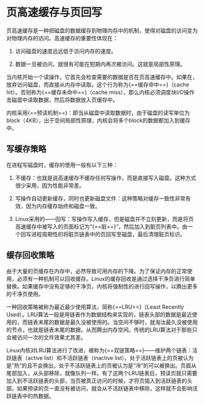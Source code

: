 # 页高速缓存与页回写

页高速缓存是一种把磁盘的数据缓存到物理内存中的机制，使得对磁盘的访问变为对物理内存的访问。高速缓存的重要性体现在：

1. 访问磁盘的速度远远低于访问内存的速度。

2. 数据一旦被访问，就很有可能在短期内再次被访问。这就是局部性原理。

当内核开始一个读操作，它首先会检查需要的数据是否在页高速缓存中。如果在，放弃访问磁盘，而直接从内存中读取。这个行为称为{==缓存命中==}（cache hit）。否则称为{==缓存未命中==}（cache miss），那么内核必须调度块I/O操作去磁盘中读取数据，然后将数据放入页缓存中。

内核采用{==预读机制==}：即当从磁盘中读取数据时，由于磁盘的读写单位为block（4KB），出于空间局部性原理，内核会将多个block的数据都加入到缓存中。

## 写缓存策略

在进程写磁盘时，缓存的使用一般有以下三种：

1. 不缓存：也就是说高速缓存不缓存任何写操作，而是直接写入磁盘。这种方式很少采用，因为性能非常差。

2. 写操作自动更新缓存，同时也更新磁盘文件：这种策略对缓存一致性非常有效，因为内存缓存始终和磁盘一致。

3. Linux采用的——回写：写操作写入缓存，但是磁盘并不立刻更新，而是将页高速缓存中被写入的页面标记为“{==脏==}”，然后加入到脏页列表中。由一个回写进程周期性的将脏页链表中的页回写至磁盘，最后清理脏页标识。

## 缓存回收策略

由于大量的页缓存在内存中，必然导致可用内存的下降。为了保证内存的正常使用，必须有一种机制可以回收缓存。Linux的缓存回收是通过选择干净页进行简单替换。如果缓存中没有足够的干净页，内核将强制性的进行回写操作，以腾出更多的干净页使用。

一种回收策略被称为最近最少使用算法，简称{==LRU==}（Least Recently Used）。LRU算法一般是用链表作为数据结构来实现的，链表头部的数据是最近使用的，而链表末尾的数据是最久没被使用的。当空间不够时，就淘汰最久没被使用的节点，也就是链表末尾的数据，从而腾出内存空间。传统的LRU算法对于那些只会被访问一次的文件效果尤其差。

Linux内核对LRU算法进行了改进，被称为{==双链策略==}——维护两个链表：活跃链表（active list）和不活跃链表（inactive list）。处于活跃链表上的页被认为是“热”的且不会换出，处于不活跃链表上的页被认为是“冷”的可以被换出。页面从尾部加入，从头部移除，就像队列一样。有了这两个LRU链表后，预读页就只需要加入到不活跃链表的头部，当页被真正访问的时候，才将页插入到活跃链表的头部。如果预读的页一直没有被访问，就会从不活跃链表中移除，这样就不会影响活跃链表中的热数据。
